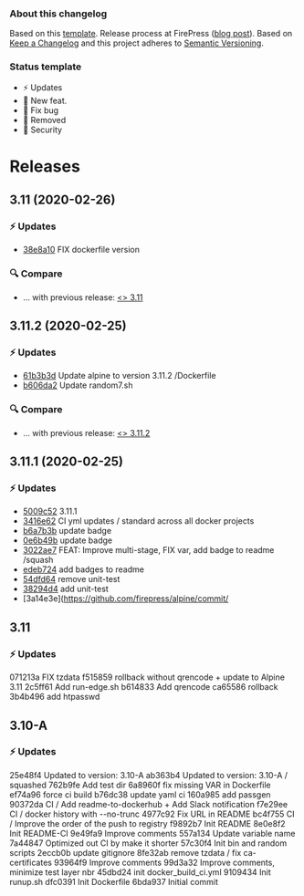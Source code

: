 ### About this changelog

Based on this [template](https://gist.github.com/pascalandy/af709db02d3fe132a3e6f1c11b934fe4). Release process at FirePress ([blog post](https://firepress.org/en/software-and-ghost-updates/)). Based on [Keep a Changelog](https://keepachangelog.com/en/1.0.0/) and this project adheres to [Semantic Versioning](https://semver.org/spec/v2.0.0.html).

### Status template

- ⚡️ Updates
- 🚀 New feat.
- 🐛 Fix bug
- 🛑 Removed
- 🔑 Security

# Releases

## 3.11 (2020-02-26)
### ⚡️ Updates
- [38e8a10](https://github.com/firepress/alpine/commit/38e8a10) FIX dockerfile version

### 🔍 Compare
- ... with previous release: [ <> 3.11](https://github.com/firepress/alpine/compare/...3.11)

## 3.11.2 (2020-02-25)
### ⚡️ Updates
- [61b3b3d](https://github.com/firepress/alpine/commit/61b3b3d) Update alpine to version 3.11.2 /Dockerfile
- [b606da2](https://github.com/firepress/alpine/commit/b606da2) Update random7.sh

### 🔍 Compare
- ... with previous release: [ <> 3.11.2](https://github.com/firepress/alpine/compare/...3.11.2)

## 3.11.1 (2020-02-25)
### ⚡️ Updates
- [5009c52](https://github.com/firepress/alpine/commit/5009c52) 3.11.1
- [3416e62](https://github.com/firepress/alpine/commit/3416e62) CI yml updates / standard across all docker projects
- [b6a7b3b](https://github.com/firepress/alpine/commit/b6a7b3b) update badge
- [0e6b49b](https://github.com/firepress/alpine/commit/0e6b49b) update badge
- [3022ae7](https://github.com/firepress/alpine/commit/3022ae7) FEAT: Improve multi-stage, FIX var, add badge to readme /squash
- [edeb724](https://github.com/firepress/alpine/commit/edeb724) add badges to readme
- [54dfd64](https://github.com/firepress/alpine/commit/54dfd64) remove unit-test
- [38294d4](https://github.com/firepress/alpine/commit/38294d4) add unit-test
- [3a14e3e](https://github.com/firepress/alpine/commit/

## 3.11
### ⚡️ Updates
071213a FIX tzdata
f515859 rollback without qrencode + update to Alpine 3.11
2c5ff61 Add run-edge.sh
b614833 Add qrencode
ca65586 rollback
3b4b496 add htpasswd

## 3.10-A
### ⚡️ Updates
25e48f4 Updated to version: 3.10-A
ab363b4 Updated to version: 3.10-A / squashed
762b9fe Add test dir
6a8960f fix missing VAR in Dockerfile
ef74a96 force ci build
b76dc38 update yaml ci
160a985 add passgen
90372da CI / Add readme-to-dockerhub + Add Slack notification
f7e29ee CI / docker history with --no-trunc
4977c92 Fix URL in README
bc4f755 CI / Improve the order of the push to registry
f9892b7 Init README
8e0e8f2 Init README-CI
9e49fa9 Improve comments
557a134 Update variable name
7a44847 Optimized out CI by make it shorter
57c30f4 Init bin and random scripts
2eccb0b update gitignore
8fe32ab remove tzdata / fix ca-certificates
93964f9 Improve comments
99d3a32 Improve comments, minimize test layer nbr
45dbd24 init docker_build_ci.yml
9109434 Init runup.sh
dfc0391 Init Dockerfile
6bda937 Initial commit

